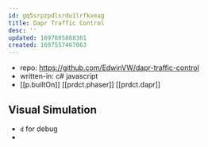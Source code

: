 ```yaml
---
id: gq5srpzpdlsrdu1lrfkxeag
title: Dapr Traffic Control
desc: ''
updated: 1697805888301
created: 1697557467063
---
```


- repo: https://github.com/EdwinVW/dapr-traffic-control
- written-in: c# javascript
- [[p.builtOn]] [[prdct.phaser]] [[prdct.dapr]]

## Visual Simulation

- `d` for debug
- 